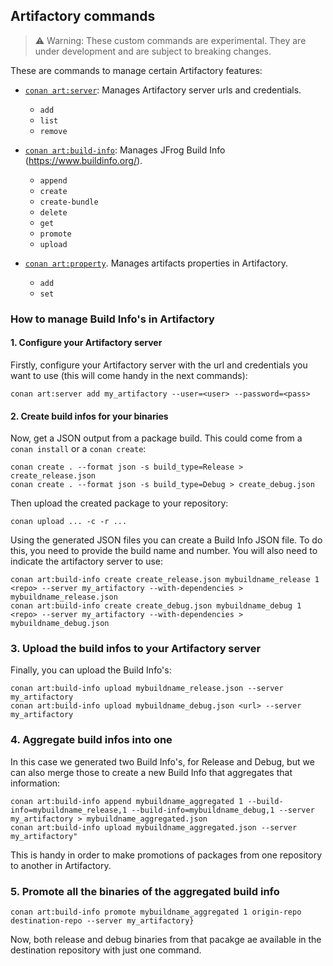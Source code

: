 ## Artifactory commands

> ⚠️ Warning: These custom commands are experimental. They are under development and are subject to breaking changes.

These are commands to manage certain Artifactory features:

- [``conan art:server``](readme_server.md): Manages Artifactory server urls and credentials.
  - ``add``
  -  ``list``
  -  ``remove``

- [``conan art:build-info``](readme_build_info.md): Manages JFrog Build Info (https://www.buildinfo.org/).
  - ``append``
  - ``create``
  - ``create-bundle``
  - ``delete``
  - ``get``
  - ``promote``
  - ``upload``

- [``conan art:property``](readme_property.md). Manages artifacts properties in Artifactory.
  - ``add``
  - ``set``


### How to manage Build Info's in Artifactory

#### 1. Configure your Artifactory server

Firstly, configure your Artifactory server with the url and credentials you want to use (this will come handy in the next commands):

```
conan art:server add my_artifactory --user=<user> --password=<pass>
```

#### 2. Create build infos for your binaries

Now, get a JSON output from a package build. This could come from a ``conan install`` or a ``conan create``:

```
conan create . --format json -s build_type=Release > create_release.json
conan create . --format json -s build_type=Debug > create_debug.json
```

Then upload the created package to your repository:

```
conan upload ... -c -r ...
```

Using the generated JSON files you can create a Build Info JSON file. To do this, you need to provide the build
name and number. You will also need to indicate the artifactory server to use:

```
conan art:build-info create create_release.json mybuildname_release 1 <repo> --server my_artifactory --with-dependencies > mybuildname_release.json
conan art:build-info create create_debug.json mybuildname_debug 1 <repo> --server my_artifactory --with-dependencies > mybuildname_debug.json
```

### 3. Upload the build infos to your Artifactory server

Finally, you can upload the Build Info's:

```
conan art:build-info upload mybuildname_release.json --server my_artifactory
conan art:build-info upload mybuildname_debug.json <url> --server my_artifactory
```

### 4. Aggregate build infos into one

In this case we generated two Build Info's, for Release and Debug, but we can also merge those to
create a new Build Info that aggregates that information:

```
conan art:build-info append mybuildname_aggregated 1 --build-info=mybuildname_release,1 --build-info=mybuildname_debug,1 --server my_artifactory > mybuildname_aggregated.json
conan art:build-info upload mybuildname_aggregated.json --server my_artifactory"
```

This is handy in order to make promotions of packages from one repository to another in Artifactory.

### 5. Promote all the binaries of the aggregated build info

```
conan art:build-info promote mybuildname_aggregated 1 origin-repo destination-repo --server my_artifactory}
```

Now, both release and debug binaries from that pacakge ae available in the destination repository with just one command.
